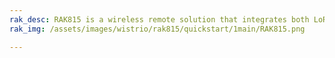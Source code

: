```yaml
---
rak_desc: RAK815 is a wireless remote solution that integrates both LoRaWAN 1.0.2 protocol and Bluetooth 5.0, supporting the LoRaWAN working mode and Bluetooth transparent transmission up to 300 meters. This board is in the standard Arduino form factor with built-in GPS, acceleration, temperature, and humidity sensor.
rak_img: /assets/images/wistrio/rak815/quickstart/1main/RAK815.png

---
```


<rk-redirect to="/Product-Categories/WisTrio/RAK815/Overview/" />
